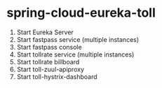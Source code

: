 # spring-cloud-eureka-toll
1. Start Eureka Server
2. Start fastpass service (multiple instances)
3. Start fastpass console
4. Start tollrate service (multiple instances)
5. Start tollrate billboard
6. Start toll-zuul-apiproxy
7. Start toll-hystrix-dashboard

